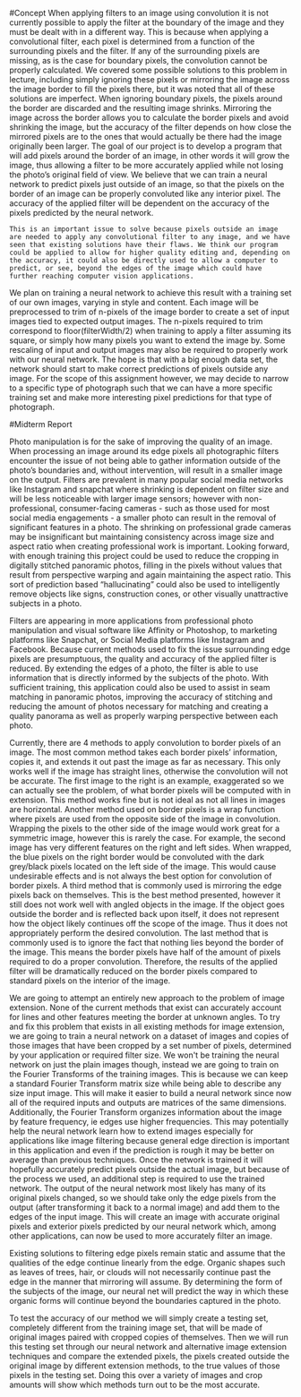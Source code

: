 #Concept
When applying filters to an image using convolution it is not currently possible to apply the filter at the boundary of the image and they must be dealt with in a different way. This is because when applying a convolutional filter, each pixel is determined from a function of the surrounding pixels and the filter. If any of the surrounding pixels are missing, as is the case for boundary pixels, the convolution cannot be properly calculated. We covered some possible solutions to this problem in lecture, including simply ignoring these pixels or mirroring the image across the image border to fill the pixels there, but it was noted that all of these solutions are imperfect. When ignoring boundary pixels, the pixels around the border are discarded and the resulting image shrinks. Mirroring the image across the border allows you to calculate the border pixels and avoid shrinking the image, but the accuracy of the filter depends on how close the mirrored pixels are to the ones that would actually be there had the image originally been larger. 
The goal of our project is to develop a program that will add pixels around the border of an image, in other words it will grow the image, thus allowing a filter to be more accurately applied while not losing the photo’s original field of view. We believe that we can train a neural network to predict pixels just outside of an image, so that the pixels on the border of an image can be properly convoluted like any interior pixel. The accuracy of the applied filter will be dependent on the accuracy of the pixels predicted by the neural network.

    This is an important issue to solve because pixels outside an image are needed to apply any convolutional filter to any image, and we have seen that existing solutions have their flaws. We think our program could be applied to allow for higher quality editing and, depending on the accuracy, it could also be directly used to allow a computer to predict, or see, beyond the edges of the image which could have further reaching computer vision applications. 
We plan on training a neural network to achieve this result with a training set of our own images, varying in style and content. Each image will be preprocessed to trim of n-pixels of the image border to create a set of input images tied to expected output images. The n-pixels required to trim correspond to floor(filterWidth/2) when training to apply a filter assuming its square, or simply how many pixels you want to extend the image by. Some rescaling of input and output images may also be required to properly work with our neural network. The hope is that with a big enough data set, the network should start to make correct predictions of pixels outside any image. For the scope of this assignment however, we may decide to narrow to a specific type of photograph such that we can have a more specific training set and make more interesting pixel predictions for that type of photograph.

#Midterm Report

 Photo manipulation is for the sake of improving the quality of an image. When processing an image around its edge pixels all photographic filters encounter the issue of not being able to gather information outside of the photo’s boundaries and, without intervention, will result in a smaller image on the output. Filters are prevalent in many popular social media networks like Instagram and snapchat where shrinking is dependent on filter size and will be less noticeable with larger image sensors; however with non-professional, consumer-facing cameras - such as those used for most social media engagements - a smaller photo can result in the removal of significant features in a photo. The shrinking on professional grade cameras may be insignificant but maintaining consistency across image size and aspect ratio when creating professional work is important.
Looking forward, with enough training this project could be used to reduce the cropping in digitally stitched panoramic photos, filling in the pixels without values that result from perspective warping and again maintaining the aspect ratio. This sort of prediction based “hallucinating” could also be used to intelligently remove objects like signs, construction cones, or other visually unattractive subjects in a photo.

 Filters are appearing in more applications from professional photo manipulation and visual software like Affinity or Photoshop, to marketing platforms like Snapchat, or Social Media platforms like Instagram and Facebook. Because current methods used to fix the issue surrounding edge pixels are presumptuous, the quality and accuracy of the applied filter is reduced. By extending the edges of a photo, the filter is able to use information that is directly informed by the subjects of the photo. 
With sufficient training, this application could also be used to assist in seam matching in panoramic photos, improving the accuracy of stitching and reducing the amount of photos necessary for matching and creating a quality panorama as well as properly warping perspective between each photo.

 Currently, there are 4 methods to apply convolution to border pixels of an image. The most common method takes each border pixels’ information, copies it, and extends it out past the image as far as necessary. This only works well if the image has straight lines, otherwise the convolution will not be accurate. The first image to the right is an example, exaggerated so we can actually see the problem, of what border pixels will be computed with in extension. This method works fine but is not ideal as not all lines in images are horizontal. Another method used on border pixels is a wrap function where pixels are used from the opposite side of the image in convolution. Wrapping the pixels to the other side of the image would work great for a symmetric image, however this is rarely the case. For example, the second image has very different features on the right and left sides. When wrapped, the blue pixels on the right border would be convoluted with the dark grey/black pixels located on the left side of the image. This would cause undesirable effects and is not always the best option for convolution of border pixels. A third method that is commonly used is mirroring the edge pixels back on themselves. This is the best method presented, however it still does not work well with angled objects in the image. If the object goes outside the border and is reflected back upon itself, it does not represent how the object likely continues off the scope of the image. Thus it does not appropriately perform the desired convolution. The last method that is commonly used is to ignore the fact that nothing lies beyond the border of the image. This means the border pixels have half of the amount of pixels required to do a proper convolution. Therefore, the results of the applied filter will be dramatically reduced on the border pixels compared to standard pixels on the interior of the image.

 We are going to attempt an entirely new approach to the problem of image extension. None of the current methods that exist can accurately account for lines and other features meeting the border at unknown angles. To try and fix this problem that exists in all existing methods for image extension, we are going to train a neural network on a dataset of images and copies of those images that have been cropped by a set number of pixels, determined by your application or required filter size. We won't be training the neural network on just the plain images though, instead we are going to train on the Fourier Transforms of the training images. This is because we can keep a standard Fourier Transform matrix size while being able to describe any size input image. This will make it easier to build a neural network since now all of the required inputs and outputs are matrices of the same dimensions. Additionally, the Fourier Transform organizes information about the image by feature frequency, ie edges use higher frequencies. This may potentially help the neural network learn how to extend images especially for applications like image filtering because general edge direction is important in this application and even if the prediction is rough it may be better on average than previous techniques.
    Once the network is trained it will hopefully accurately predict pixels outside the actual image, but because of the process we used, an additional step is required to use the trained network. The output of the neural network most likely has many of its original pixels changed, so we should take only the edge pixels from the output (after transforming it back to a normal image) and add them to the edges of the input image. This will create an image with accurate original pixels and exterior pixels predicted by our neural network which, among other applications, can now be used to more accurately filter an image. 

 Existing solutions to filtering edge pixels remain static and assume that the qualities of the edge continue linearly from the edge. Organic shapes such as leaves of trees, hair, or clouds will not necessarily continue past the edge in the manner that mirroring will assume. By determining the form of the subjects of the image, our neural net will predict the way in which these organic forms will continue beyond the boundaries captured in the photo.

 To test the accuracy of our method we will simply create a testing set, completely different from the training image set, that will be made of original images paired with cropped copies of themselves. Then we will run this testing set through our neural network and alternative image extension techniques and compare the extended pixels, the pixels created outside the original image by different extension methods, to the true values of those pixels in the testing set. Doing this over a variety of images and crop amounts will show which methods turn out to be the most accurate.
